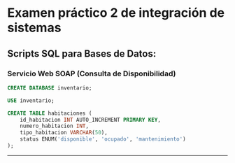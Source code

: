 # Examen práctico 2 de integración de sistemas
## Scripts SQL para Bases de Datos:
### Servicio Web SOAP (Consulta de Disponibilidad)

```SQL
CREATE DATABASE inventario;

USE inventario;

CREATE TABLE habitaciones (
    id_habitacion INT AUTO_INCREMENT PRIMARY KEY,
    numero_habitacion INT,
    tipo_habitacion VARCHAR(50),
    status ENUM('disponible', 'ocupado', 'mantenimiento')
);
```
---
